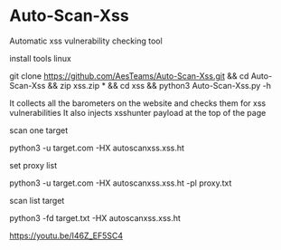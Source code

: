 # Auto-Scan-Xss
Automatic xss vulnerability checking tool

install tools linux

git clone https://github.com/AesTeams/Auto-Scan-Xss.git && cd Auto-Scan-Xss && zip xss.zip * && cd xss  && python3 Auto-Scan-Xss.py -h 


It collects all the barometers on the website and checks them for xss vulnerabilities 
It also injects xsshunter payload at the top of the page

 scan one  target
 
 python3 -u target.com -HX autoscanxss.xss.ht
 
 set proxy list 
 
 python3 -u target.com -HX autoscanxss.xss.ht -pl proxy.txt
 
 scan list target
 
  python3 -fd target.txt -HX autoscanxss.xss.ht
  
https://youtu.be/I46Z_EF5SC4
